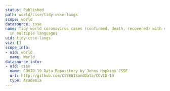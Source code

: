 ```yaml
---
status: Published
path: world/csse/tidy-csse-langs
scope: world
datasource: csse
name: Tidy world coronavirus cases (confirmed, death, recovered) with country names
  in multiple languages
uid: tidy-csse-langs
viz: []
scope_info:
- uid: world
  name: World
datasource_info:
- uid: csse
  name: COVID-19 Data Repository by Johns Hopkins CSSE
  url: http://github.com/CSSEGISandData/COVID-19
  type: Academia
---
```


